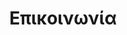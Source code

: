 ---
title: 'Επικοινωνία'
layout: 'layouts/contact.html'
metaDesc: 'Επικοινωνήστε μαζί με το ΟΥΠΣ!'
heading:
  summary: 'Επικοινωνήστε μαζί μας...'
contact: 
  formName: 'contact-page-contact'
  formFields:
    - name: 'όνομα'
      type: 'text'
      required: 'true'
    - name: 'email'
      type: 'email'
      required: 'true'
    - name: 'μήνυμα'
      type: 'textarea'
      required: 'true'
  buttonIcon: ''
  buttonText: 'Αποστολή'
  image: '/images/contact/contact-us-pirate.jpg'
  imageAlt: 'Pirate puppet using a telephone.'
---